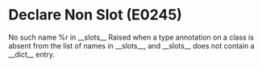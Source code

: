 # Declare Non Slot (E0245)

No such name %r in \_\_slots\_\_ Raised when a type annotation on a
class is absent from the list of names in \_\_slots\_\_, and
\_\_slots\_\_ does not contain a \_\_dict\_\_ entry.
